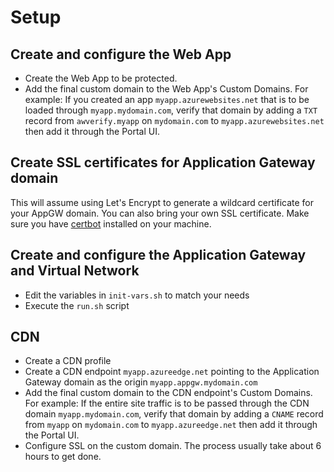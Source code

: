 # Setup

## Create and configure the Web App

- Create the Web App to be protected.
- Add the final custom domain to the Web App's Custom Domains.
  For example: If you created an app `myapp.azurewebsites.net` that is to be loaded through `myapp.mydomain.com`, verify that domain by adding a `TXT` record from `awverify.myapp` on `mydomain.com` to `myapp.azurewebsites.net` then add it through the Portal UI.

## Create SSL certificates for Application Gateway domain

This will assume using Let's Encrypt to generate a wildcard certificate for your AppGW domain. You can also bring your own SSL certificate. Make sure you have [certbot](https://certbot.eff.org/) installed on your machine.

## Create and configure the Application Gateway and Virtual Network

- Edit the variables in `init-vars.sh` to match your needs
- Execute the `run.sh` script

## CDN

- Create a CDN profile
- Create a CDN endpoint `myapp.azureedge.net` pointing to the Application Gateway domain as the origin `myapp.appgw.mydomain.com`
- Add the final custom domain to the CDN endpoint's Custom Domains.
  For example: If the entire site traffic is to be passed through the CDN domain `myapp.mydomain.com`, verify that domain by adding a `CNAME` record from `myapp` on `mydomain.com` to `myapp.azureedge.net` then add it through the Portal UI.
- Configure SSL on the custom domain. The process usually take about 6 hours to get done.